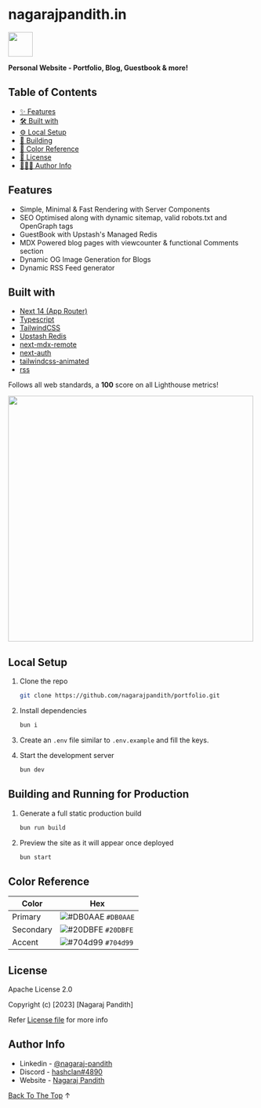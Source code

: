 # nagarajpandith.in

<img src="https://github.com/nagarajpandith/portfolio/assets/83623339/aa49a416-48a8-475c-bf50-ad222ebd6088" width="50px"/>

**Personal Website - Portfolio, Blog, Guestbook & more!**

## Table of Contents

- [✨ Features](#features)
- [🛠️ Built with](#built-with)
- [⚙️ Local Setup](#local-setup)
- [🚀 Building](#building-and-running-for-production)
- [🎨 Color Reference](#color-reference)
- [📃 License](#license)
- [👨🏼‍💻 Author Info](#author-info)

## Features
- Simple, Minimal & Fast Rendering with Server Components
- SEO Optimised along with dynamic sitemap, valid robots.txt and OpenGraph tags
- GuestBook with Upstash's Managed Redis
- MDX Powered blog pages with viewcounter & functional Comments section
- Dynamic OG Image Generation for Blogs
- Dynamic RSS Feed generator

## Built with
- [Next 14 (App Router)](https://nextjs.org/)
- [Typescript](https://www.typescriptlang.org/)
- [TailwindCSS](https://tailwindcss.com/)
- [Upstash Redis](https://upstash.com/)
- [next-mdx-remote](https://github.com/hashicorp/next-mdx-remote)
- [next-auth](https://authjs.dev/)
- [tailwindcss-animated](https://www.tailwindcss-animated.com/)
- [rss](https://github.com/dylang/node-rss)

Follows all web standards, a **100** score on all Lighthouse metrics!

<img src="https://github.com/nagarajpandith/portfolio/assets/83623339/62349bb4-5823-41ad-a931-6232162ef931" width="500px"/>

## Local Setup
1. Clone the repo

   ```sh
   git clone https://github.com/nagarajpandith/portfolio.git
   ```

2. Install dependencies

   ```sh
   bun i
   ```

3. Create an `.env` file similar to `.env.example` and fill the keys.

4. Start the development server

   ```sh
   bun dev
   ```

## Building and Running for Production

1. Generate a full static production build

   ```sh
   bun run build
   ```

2. Preview the site as it will appear once deployed

   ```sh
   bun start
   ```

## Color Reference

| Color          | Hex                                                                |
| -------------- | ------------------------------------------------------------------ |
| Primary           | ![#DB0AAE](https://via.placeholder.com/10/DB0AAE?text=+) `#DB0AAE` |
| Secondary     | ![#20DBFE](https://via.placeholder.com/10/20DBFE?text=+) `#20DBFE` |
| Accent  | ![#704d99](https://via.placeholder.com/10/704d99?text=+) `#704d99` |

## License

Apache License 2.0

Copyright (c) [2023] [Nagaraj Pandith]

Refer [License file](https://github.com/nagarajpandith/portfolio/blob/main/LICENSE) for more info

## Author Info

- Linkedin - [@nagaraj-pandith](https://www.linkedin.com/in/nagaraj-pandith/)
- Discord - [hashclan#4890](https://www.discord.com/users/hashclan#4890)
- Website - [Nagaraj Pandith](https://www.nagarajpandith.in/)

[Back To The Top](#table-of-contents) ↑
